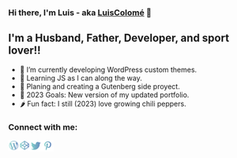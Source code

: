 <!--
**LuisColome/LuisColome** is a ✨ _special_ ✨ repository because its `README.md` (this file) appears on your GitHub profile.
-->

### Hi there, I'm Luis - aka [LuisColomé][website] 👋

## I'm a Husband, Father, Developer, and sport lover!!

-   🔭 I’m currently developing WordPress custom themes.
-   🌱 Learning JS as I can along the way.
-   🌱 Planing and creating a Gutenberg side proyect.
-   🥅 2023 Goals: New version of my updated portfolio.
-   🌶️ Fun fact: I still (2023) love growing chili peppers.

### Connect with me:

[<img align="left" alt="WordPress Luis Colomé" width="22px" src="https://github.com/LuisColome/LuisColome/blob/main/icons/wordpress.svg">][wordpress]
[<img align="left" alt="Codepen Luis Colomé" width="22px" src="https://github.com/LuisColome/LuisColome/blob/main/icons/codepen.svg">][codepen]
[<img align="left" alt="Twitter Luis Colomé" width="24px" src="https://github.com/LuisColome/LuisColome/blob/main/icons/twitter.svg">][twitter]
[<img align="left" alt="Pinterest Luis Colomé" width="24px" src="https://github.com/LuisColome/LuisColome/blob/main/icons/pinterest.svg">][pinterest]

[website]: https://luiscolome.com
[twitter]: https://twitter.com/luiscolome
[codepen]: https://codepen.io/luiscolome
[wordpress]: https://profiles.wordpress.org/luiscolome/profile/
[pinterest]: https://www.pinterest.es/Luisoncolome/web-design-inspiration/
